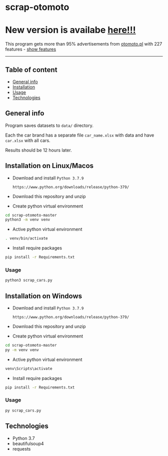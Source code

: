 # scrap-otomoto

# New version is availabe [here!!!](https://github.com/jedrzejd/Otomoto-Scraper)

This program gets more than 95% advertisements from [otomoto.pl](https://otomoto.pl) with 227 features - [show features](feats.txt)

---

## Table of content
* [General info](#General-info)
* [Installation](#Installation)
* [Usage](#Usage)
* [Technologies](#technologies)

## General info

Program saves datasets to ```data/``` directory.

Each the car brand has a separate file ```car_name.xlsx``` with data and have ```car.xlsx``` with all cars.

Results should be 12 hours later.



## Installation on Linux/Macos

* Download and install `Python 3.7.9`

    ```
    https://www.python.org/downloads/release/python-379/
    ```
* Download this repository and unzip


* Create python virtual environment

```bash
cd scrap-otomoto-master
python3 -m venv venv
```

* Active python virtual environment

```bash
. venv/bin/activate
```

* Install require packages

```bash
pip install -r Requirements.txt
```

### Usage

```bash
python3 scrap_cars.py
```

## Installation on Windows

* Download and install `Python 3.7.9`

    ```
    https://www.python.org/downloads/release/python-379/
    ```
* Download this repository and unzip


* Create python virtual environment

```bash
cd scrap-otomoto-master
py -m venv venv
```

* Active python virtual environment

```bash
venv\Scripts\activate
```

* Install require packages

```bash
pip install -r Requirements.txt
```

### Usage

```bash
py scrap_cars.py
```

## Technologies
- Python 3.7
- beautifulsoup4
- requests
